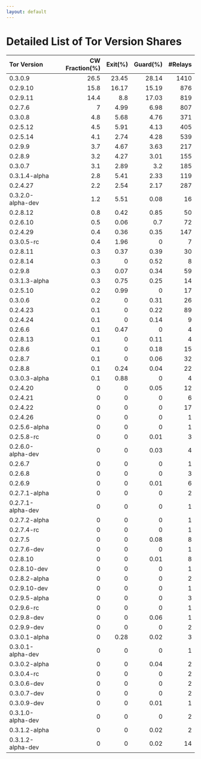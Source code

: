 ```yaml
---
layout: default
---
```



# Detailed List of Tor Version Shares

| Tor Version       |   CW Fraction(%) |   Exit(%) |   Guard(%) |   #Relays |
|:------------------|-----------------:|----------:|-----------:|----------:|
| 0.3.0.9           |             26.5 |     23.45 |      28.14 |      1410 |
| 0.2.9.10          |             15.8 |     16.17 |      15.19 |       876 |
| 0.2.9.11          |             14.4 |      8.8  |      17.03 |       819 |
| 0.2.7.6           |              7   |      4.99 |       6.98 |       807 |
| 0.3.0.8           |              4.8 |      5.68 |       4.76 |       371 |
| 0.2.5.12          |              4.5 |      5.91 |       4.13 |       405 |
| 0.2.5.14          |              4.1 |      2.74 |       4.28 |       539 |
| 0.2.9.9           |              3.7 |      4.67 |       3.63 |       217 |
| 0.2.8.9           |              3.2 |      4.27 |       3.01 |       155 |
| 0.3.0.7           |              3.1 |      2.89 |       3.2  |       185 |
| 0.3.1.4-alpha     |              2.8 |      5.41 |       2.33 |       119 |
| 0.2.4.27          |              2.2 |      2.54 |       2.17 |       287 |
| 0.3.2.0-alpha-dev |              1.2 |      5.51 |       0.08 |        16 |
| 0.2.8.12          |              0.8 |      0.42 |       0.85 |        50 |
| 0.2.6.10          |              0.5 |      0.06 |       0.7  |        72 |
| 0.2.4.29          |              0.4 |      0.36 |       0.35 |       147 |
| 0.3.0.5-rc        |              0.4 |      1.96 |       0    |         7 |
| 0.2.8.11          |              0.3 |      0.37 |       0.39 |        30 |
| 0.2.8.14          |              0.3 |      0    |       0.52 |         8 |
| 0.2.9.8           |              0.3 |      0.07 |       0.34 |        59 |
| 0.3.1.3-alpha     |              0.3 |      0.75 |       0.25 |        14 |
| 0.2.5.10          |              0.2 |      0.99 |       0    |        17 |
| 0.3.0.6           |              0.2 |      0    |       0.31 |        26 |
| 0.2.4.23          |              0.1 |      0    |       0.22 |        89 |
| 0.2.4.24          |              0.1 |      0    |       0.14 |         9 |
| 0.2.6.6           |              0.1 |      0.47 |       0    |         4 |
| 0.2.8.13          |              0.1 |      0    |       0.11 |         4 |
| 0.2.8.6           |              0.1 |      0    |       0.18 |        15 |
| 0.2.8.7           |              0.1 |      0    |       0.06 |        32 |
| 0.2.8.8           |              0.1 |      0.24 |       0.04 |        22 |
| 0.3.0.3-alpha     |              0.1 |      0.88 |       0    |         4 |
| 0.2.4.20          |              0   |      0    |       0.05 |        12 |
| 0.2.4.21          |              0   |      0    |       0    |         6 |
| 0.2.4.22          |              0   |      0    |       0    |        17 |
| 0.2.4.26          |              0   |      0    |       0    |         1 |
| 0.2.5.6-alpha     |              0   |      0    |       0    |         1 |
| 0.2.5.8-rc        |              0   |      0    |       0.01 |         3 |
| 0.2.6.0-alpha-dev |              0   |      0    |       0.03 |         4 |
| 0.2.6.7           |              0   |      0    |       0    |         1 |
| 0.2.6.8           |              0   |      0    |       0    |         3 |
| 0.2.6.9           |              0   |      0    |       0.01 |         6 |
| 0.2.7.1-alpha     |              0   |      0    |       0    |         2 |
| 0.2.7.1-alpha-dev |              0   |      0    |       0    |         1 |
| 0.2.7.2-alpha     |              0   |      0    |       0    |         1 |
| 0.2.7.4-rc        |              0   |      0    |       0    |         1 |
| 0.2.7.5           |              0   |      0    |       0.08 |         8 |
| 0.2.7.6-dev       |              0   |      0    |       0    |         1 |
| 0.2.8.10          |              0   |      0    |       0.01 |         8 |
| 0.2.8.10-dev      |              0   |      0    |       0    |         1 |
| 0.2.8.2-alpha     |              0   |      0    |       0    |         2 |
| 0.2.9.10-dev      |              0   |      0    |       0    |         1 |
| 0.2.9.5-alpha     |              0   |      0    |       0    |         3 |
| 0.2.9.6-rc        |              0   |      0    |       0    |         1 |
| 0.2.9.8-dev       |              0   |      0    |       0.06 |         1 |
| 0.2.9.9-dev       |              0   |      0    |       0    |         2 |
| 0.3.0.1-alpha     |              0   |      0.28 |       0.02 |         3 |
| 0.3.0.1-alpha-dev |              0   |      0    |       0    |         1 |
| 0.3.0.2-alpha     |              0   |      0    |       0.04 |         2 |
| 0.3.0.4-rc        |              0   |      0    |       0    |         2 |
| 0.3.0.6-dev       |              0   |      0    |       0    |         2 |
| 0.3.0.7-dev       |              0   |      0    |       0    |         2 |
| 0.3.0.9-dev       |              0   |      0    |       0.01 |         1 |
| 0.3.1.0-alpha-dev |              0   |      0    |       0    |         2 |
| 0.3.1.2-alpha     |              0   |      0    |       0.02 |         2 |
| 0.3.1.2-alpha-dev |              0   |      0    |       0.02 |        14 |